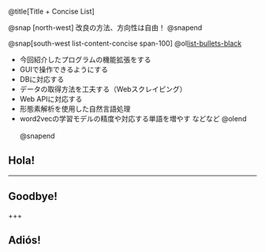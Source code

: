 @title[Title + Concise List]

@snap [north-west]
改良の方法、方向性は自由！
@snapend

@snap[south-west list-content-concise span-100]
@ol[list-bullets-black](false)
- 今回紹介したプログラムの機能拡張をする
- GUIで操作できるようにする
- DBに対応する
- データの取得方法を工夫する（Webスクレイピング）
- Web APIに対応する
- 形態素解析を使用した自然言語処理
- word2vecの学習モデルの精度や対応する単語を増やす
などなど
@olend
<br><br>
@snapend


## Hola!

---

## Goodbye!

+++

## Adiós!
